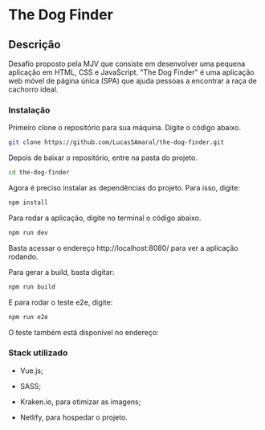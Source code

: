 <h1>The Dog Finder</h1>

## Descrição

Desafio proposto pela MJV que consiste em desenvolver uma pequena aplicação em HTML, CSS e JavaScript. 
"The Dog Finder" é uma aplicação web móvel de página única (SPA) que ajuda pessoas a encontrar a raça de cachorro ideal.

### Instalação

Primeiro clone o repositório para sua máquina. Digite o código abaixo.

``` bash
git clone https://github.com/LucasSAmaral/the-dog-finder.git
```

Depois de baixar o repositório, entre na pasta do projeto.

``` bash
cd the-dog-finder
```

Agora é preciso instalar as dependências do projeto. Para isso, digite:

``` bash
npm install
```

Para rodar a aplicação, digite no terminal o código abaixo.

``` bash
npm run dev
```
Basta acessar o endereço http://localhost:8080/ para ver a aplicação rodando.

Para gerar a build, basta digitar:
``` bash
npm run build
```
E para rodar o teste e2e, digite:

``` bash
npm run e2e
```

O teste também está disponível no endereço: 

### Stack utilizado

* Vue.js;

* SASS;

* Kraken.io, para otimizar as imagens;

* Netlify, para hospedar o projeto.